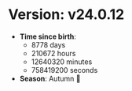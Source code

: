 # Version: v24.0.12
- **Time since birth**:
  - 8778 days
  - 210672 hours
  - 12640320 minutes
  - 758419200 seconds
- **Season**: Autumn 🍁
